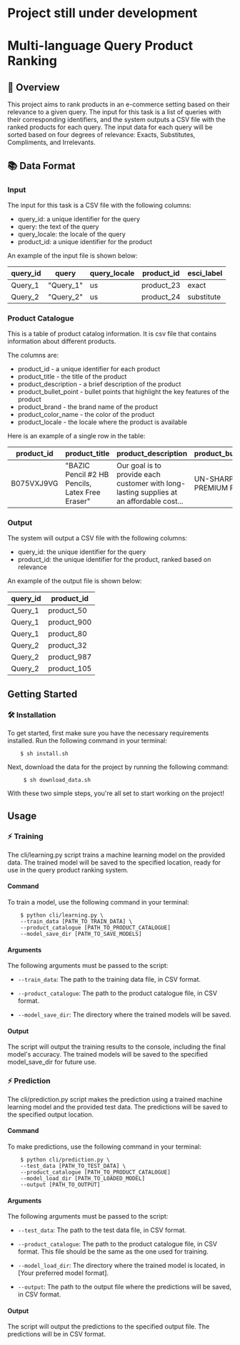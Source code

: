 # Project still under development

# Multi-language Query Product Ranking

## 🚀 Overview 
This project aims to rank products in an e-commerce setting based on their relevance to a given query. The input for this task is a list of queries with their corresponding identifiers, and the system outputs a CSV file with the ranked products for each query. The input data for each query will be sorted based on four degrees of relevance: Exacts, Substitutes, Compliments, and Irrelevants.

## 📚 Data Format

### Input

The input for this task is a CSV file with the following columns:

* query_id: a unique identifier for the query
* query: the text of the query
* query_locale: the locale of the query
* product_id: a unique identifier for the product

An example of the input file is shown below:

| query_id | query | query_locale | product_id | esci_label | 
| ------------- | ------------- | ------------- | ------------- | ------------- |
| Query_1 | "Query_1" | us | product_23 | exact
| Query_2 |	"Query_2" | us | product_24 | substitute

### Product Catalogue

This is a table of product catalog information. It is  csv file that contains information about different products.

The columns are:

* product_id - a unique identifier for each product
* product_title - the title of the product
* product_description - a brief description of the product
* product_bullet_point - bullet points that highlight the key features of the product
* product_brand - the brand name of the product
* product_color_name - the color of the product
* product_locale - the locale where the product is available

Here is an example of a single row in the table:

| product_id | product_title | product_description | product_bullet_point | product_brand |  product_color_name | product_locale
| ------------- | ------------- | ------------- | ------------- | ------------- | ------------- | ------------- |
| B075VXJ9VG | "BAZIC Pencil #2 HB Pencils, Latex Free Eraser" | Our goal is to provide each customer with long-lasting supplies at an affordable cost... | UN-SHARPENED #2 PREMIUM PENCILS. | BAZIC Products | Yellow | us


### Output

The system will output a CSV file with the following columns:

* query_id: the unique identifier for the query
* product_id: the unique identifier for the product, ranked based on relevance

An example of the output file is shown below:

| query_id | product_id | 
| ------------- | ------------- |
| Query_1 | product_50 | 
| Query_1 | product_900 | 
| Query_1 | product_80 | 
| Query_2 | product_32 | 
| Query_2 | product_987 | 
| Query_2 | product_105 | 

## Getting Started

### 🛠 Installation

To get started, first make sure you have the necessary requirements installed. Run the following command in your terminal:

```
    $ sh install.sh
```

Next, download the data for the project by running the following command:

```
     $ sh download_data.sh
```

With these two simple steps, you're all set to start working on the project!

## Usage 

### ⚡️ Training

The cli/learning.py script trains a machine learning model on the provided data. The trained model will be saved to the specified location, ready for use in the query product ranking system.

#### Command

To train a model, use the following command in your terminal:

```
    $ python cli/learning.py \
    --train_data [PATH_TO_TRAIN_DATA] \
    --product_catalogue [PATH_TO_PRODUCT_CATALOGUE]
    --model_save_dir [PATH_TO_SAVE_MODELS]
```

#### Arguments

The following arguments must be passed to the script:

* `--train_data`: The path to the training data file, in CSV format.

* `--product_catalogue`: The path to the product catalogue file, in CSV format.

* `--model_save_dir`: The directory where the trained models will be saved.

#### Output

The script will output the training results to the console, including the final model's accuracy. The trained models will be saved to the specified model_save_dir for future use.


### ⚡️ Prediction

The cli/prediction.py script makes the prediction using a trained machine learning model and the provided test data. The predictions will be saved to the specified output location.

#### Command

To make predictions, use the following command in your terminal:

```
    $ python cli/prediction.py \
    --test_data [PATH_TO_TEST_DATA] \
    --product_catalogue [PATH_TO_PRODUCT_CATALOGUE]
    --model_load_dir [PATH_TO_LOADED_MODEL] 
    --output [PATH_TO_OUTPUT]
```

#### Arguments

The following arguments must be passed to the script:

* `--test_data`: The path to the test data file, in CSV format.

* `--product_catalogue`: The path to the product catalogue file, in CSV format. This file should be the same as the one used for training.

* `--model_load_dir`: The directory where the trained model is located, in [Your preferred model format].

* `--output`: The path to the output file where the predictions will be saved, in CSV format.

#### Output

The script will output the predictions to the specified output file. The predictions will be in CSV format.
